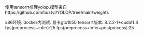 使用tensorrt推理yolop.模型来自https://github.com/hustvl/YOLOP/tree/main/weights

x86环境. docker内测试. 显卡gtx1050
tensorrt版本. 8.2.2-1+cuda11.4
fps(preprocess+infer):25  fps(preprocess+infer+postprocess):25